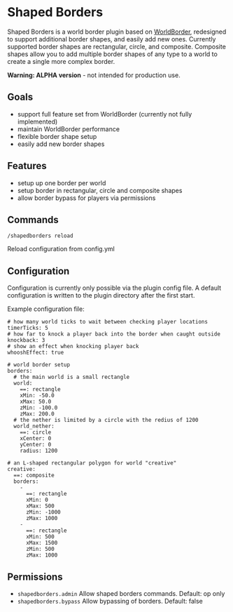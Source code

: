 Shaped Borders
==============

Shaped Borders is a world border plugin based on [WorldBorder](http://dev.bukkit.org/server-mods/worldborder/), redesigned to support additional border shapes, and easily add new ones. Currently supported border shapes are rectangular, circle, and composite. Composite shapes allow you to add multiple border shapes of any type to a world to create a single more complex border.

**Warning: ALPHA version** - not intended for production use.

Goals
-----
* support full feature set from WorldBorder (currently not fully implemented)
* maintain WorldBorder performance
* flexible border shape setup
* easily add new border shapes

Features
--------
* setup up one border per world
* setup border in rectangular, circle and composite shapes
* allow border bypass for players via permissions

Commands
--------
    /shapedborders reload

Reload configuration from config.yml

Configuration
-------------
Configuration is currently only possible via the plugin config file. A default configuration is written to the plugin directory after the first start.

Example configuration file:

    # how many world ticks to wait between checking player locations
    timerTicks: 5
    # how far to knock a player back into the border when caught outside
    knockback: 3
    # show an effect when knocking player back
    whooshEffect: true

    # world border setup
    borders:
      # the main world is a small rectangle
      world:
        ==: rectangle
        xMin: -50.0
        xMax: 50.0
        zMin: -100.0
        zMax: 200.0
      # the nether is limited by a circle with the redius of 1200
      world_nether:
        ==: circle
        xCenter: 0
        yCenter: 0
        radius: 1200

    # an L-shaped rectangular polygon for world "creative"
    creative:
      ==: composite
      borders:
        - 
          ==: rectangle
          xMin: 0
          xMax: 500
          zMin: -1000
          zMax: 1000
        -
          ==: rectangle
          xMin: 500
          xMax: 1500
          zMin: 500
          zMax: 1000



Permissions
-----------
* `shapedborders.admin` Allow shaped borders commands. Default: op only
* `shapedborders.bypass` Allow bypassing of borders. Default: false
